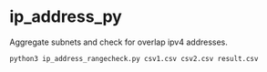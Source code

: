 # ip_address_py
 Aggregate subnets and check for overlap ipv4 addresses.
```
python3 ip_address_rangecheck.py csv1.csv csv2.csv result.csv
```
